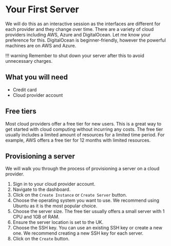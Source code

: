 # Your First Server

We will do this as an interactive session as the interfaces are different for each provider and they change over time. There are a variety of cloud providers including AWS, Azure and DigitalOcean. Let me know your preference for this. DigitalOcean is beginner-friendly, however the powerful machines are on AWS and Azure.

!!! warning
    Remember to shut down your server after this to avoid unnecessary charges.

## What you will need

- Credit card
- Cloud provider account

## Free tiers

Most cloud providers offer a free tier for new users. This is a great way to get started with cloud computing without incurring any costs. The free tier usually includes a limited amount of resources for a limited time period. For example, AWS offers a free tier for 12 months with limited resources.

## Provisioning a server

We will walk you through the process of provisioning a server on a cloud provider.

1. Sign in to your cloud provider account.
2. Navigate to the dashboard.
3. Click on the `Create Instance` or `Create Server` button.
4. Choose the operating system you want to use. We recommend using Ubuntu as it is the most popular choice.
5. Choose the server size. The free tier usually offers a small server with 1 CPU and 1GB of RAM.
6. Ensure the server location is set to the UK.
7. Choose the SSH key. You can use an existing SSH key or create a new one. We recommend creating a new SSH key for each server.
8. Click on the `Create` button.
